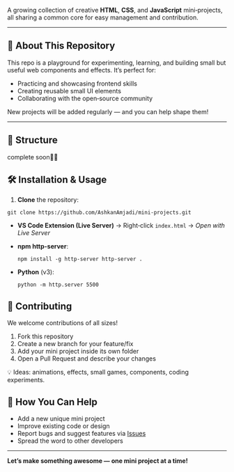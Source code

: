 A growing collection of creative **HTML**, **CSS**, and **JavaScript** mini‑projects, all sharing a common core for easy management and contribution.

----------

## 🚀 About This Repository

This repo is a playground for experimenting, learning, and building small but useful web components and effects. It’s perfect for:

-   Practicing and showcasing frontend skills
-   Creating reusable small UI elements
-   Collaborating with the open‑source community

New projects will be added regularly — and you can help shape them!

----------

## 📂 Structure


complete soon👨‍💻


## 🛠 Installation & Usage

1.  **Clone** the repository:

`git clone https://github.com/AshkanAmjadi/mini-projects.git`

-   **VS Code Extension (Live Server)** → Right‑click `index.html` → _Open with Live Server_
-   **npm http-server**:
    
    `npm install -g http-server
    http-server .` 
    
-   **Python** (v3):
    
    `python -m http.server 5500`


## 🤝 Contributing

We welcome contributions of all sizes!

1.  Fork this repository
2.  Create a new branch for your feature/fix
3.  Add your mini project inside its own folder
4.  Open a Pull Request and describe your changes

💡 Ideas: animations, effects, small games, components, coding experiments.



## 🌟 How You Can Help

-   Add a new unique mini project
-   Improve existing code or design
-   Report bugs and suggest features via [Issues](../../issues)
-   Spread the word to other developers

----------

**Let’s make something awesome — one mini project at a time!**